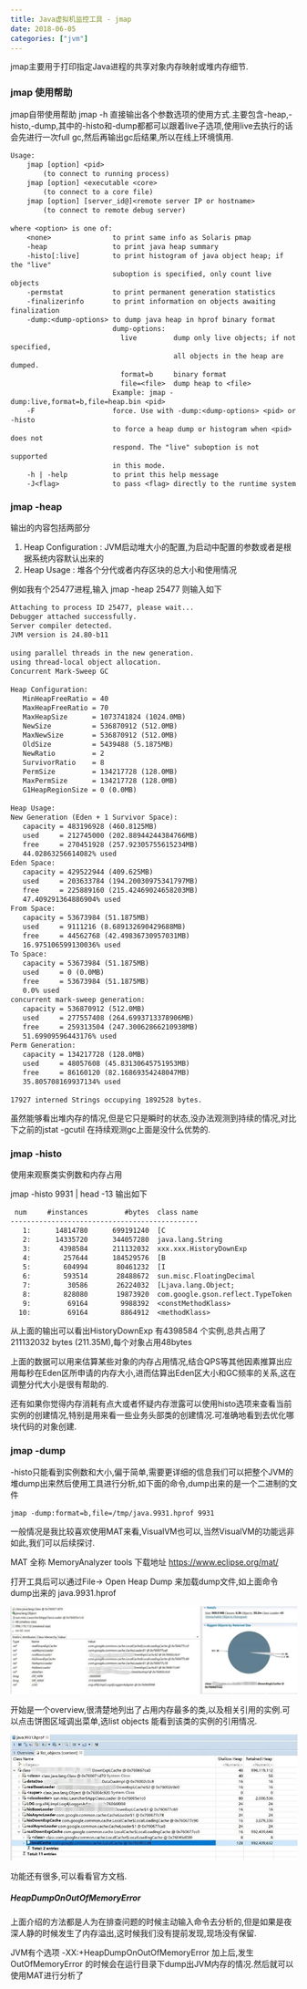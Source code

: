 ```yaml
---
title: Java虚拟机监控工具 - jmap
date: 2018-06-05
categories: ["jvm"]
---
```


jmap主要用于打印指定Java进程的共享对象内存映射或堆内存细节.

<!--more-->

### jmap 使用帮助

jmap自带使用帮助 jmap -h 直接输出各个参数选项的使用方式.主要包含-heap,-histo,-dump,其中的-histo和-dump都都可以跟着live子选项,使用live去执行的话会先进行一次full gc,然后再输出gc后结果,所以在线上环境慎用.

```
Usage:
    jmap [option] <pid>
        (to connect to running process)
    jmap [option] <executable <core>
        (to connect to a core file)
    jmap [option] [server_id@]<remote server IP or hostname>
        (to connect to remote debug server)

where <option> is one of:
    <none>               to print same info as Solaris pmap
    -heap                to print java heap summary
    -histo[:live]        to print histogram of java object heap; if the "live"
                         suboption is specified, only count live objects
    -permstat            to print permanent generation statistics
    -finalizerinfo       to print information on objects awaiting finalization
    -dump:<dump-options> to dump java heap in hprof binary format
                         dump-options:
                           live         dump only live objects; if not specified,
                                        all objects in the heap are dumped.
                           format=b     binary format
                           file=<file>  dump heap to <file>
                         Example: jmap -dump:live,format=b,file=heap.bin <pid>
    -F                   force. Use with -dump:<dump-options> <pid> or -histo
                         to force a heap dump or histogram when <pid> does not
                         respond. The "live" suboption is not supported
                         in this mode.
    -h | -help           to print this help message
    -J<flag>             to pass <flag> directly to the runtime system
```


### jmap -heap

输出的内容包括两部分
1. Heap Configuration : JVM启动堆大小的配置,为启动中配置的参数或者是根据系统内容默认出来的
2. Heap Usage : 堆各个分代或者内存区块的总大小和使用情况

例如我有个25477进程,输入 jmap -heap 25477 则输入如下 

```
Attaching to process ID 25477, please wait...
Debugger attached successfully.
Server compiler detected.
JVM version is 24.80-b11

using parallel threads in the new generation.
using thread-local object allocation.
Concurrent Mark-Sweep GC

Heap Configuration:
   MinHeapFreeRatio = 40
   MaxHeapFreeRatio = 70
   MaxHeapSize      = 1073741824 (1024.0MB)
   NewSize          = 536870912 (512.0MB)
   MaxNewSize       = 536870912 (512.0MB)
   OldSize          = 5439488 (5.1875MB)
   NewRatio         = 2
   SurvivorRatio    = 8
   PermSize         = 134217728 (128.0MB)
   MaxPermSize      = 134217728 (128.0MB)
   G1HeapRegionSize = 0 (0.0MB)

Heap Usage:
New Generation (Eden + 1 Survivor Space):
   capacity = 483196928 (460.8125MB)
   used     = 212745000 (202.88944244384766MB)
   free     = 270451928 (257.92305755615234MB)
   44.02863256614082% used
Eden Space:
   capacity = 429522944 (409.625MB)
   used     = 203633784 (194.20030975341797MB)
   free     = 225889160 (215.42469024658203MB)
   47.409291364886904% used
From Space:
   capacity = 53673984 (51.1875MB)
   used     = 9111216 (8.689132690429688MB)
   free     = 44562768 (42.49836730957031MB)
   16.975106599130036% used
To Space:
   capacity = 53673984 (51.1875MB)
   used     = 0 (0.0MB)
   free     = 53673984 (51.1875MB)
   0.0% used
concurrent mark-sweep generation:
   capacity = 536870912 (512.0MB)
   used     = 277557408 (264.6993713378906MB)
   free     = 259313504 (247.30062866210938MB)
   51.69909596443176% used
Perm Generation:
   capacity = 134217728 (128.0MB)
   used     = 48057608 (45.83130645751953MB)
   free     = 86160120 (82.16869354248047MB)
   35.805708169937134% used

17927 interned Strings occupying 1892528 bytes.
```

虽然能够看出堆内存的情况,但是它只是瞬时的状态,没办法观测到持续的情况,对比下之前的jstat -gcutil 在持续观测gc上面是没什么优势的.


### jmap -histo

使用来观察类实例数和内存占用

jmap -histo 9931 | head -13 输出如下

```
 num     #instances         #bytes  class name
----------------------------------------------
   1:      14814780      699191240  [C
   2:      14335720      344057280  java.lang.String
   3:       4398584      211132032  xxx.xxx.HistoryDownExp
   4:        257644      184529576  [B
   5:        604994       80461232  [I
   6:        593514       28488672  sun.misc.FloatingDecimal
   7:         30586       26224032  [Ljava.lang.Object;
   8:        828080       19873920  com.google.gson.reflect.TypeToken
   9:         69164        9988392  <constMethodKlass>
  10:         69164        8864912  <methodKlass>
```

从上面的输出可以看出HistoryDownExp 有4398584 个实例,总共占用了211132032 bytes (211.35M),每个对象占用48bytes

上面的数据可以用来估算某些对象的内存占用情况,结合QPS等其他因素推算出应用每秒在Eden区所申请的内存大小,进而估算出Eden区大小和GC频率的关系,这在调整分代大小是很有帮助的.

还有如果你觉得内存消耗有点大或者怀疑内存泄露可以使用histo选项来查看当前实例的创建情况,特别是用来看一些业务头部类的创建情况.可准确地看到去优化哪块代码的对象创建.

### jmap -dump

-histo只能看到实例数和大小,偏于简单,需要更详细的信息我们可以把整个JVM的堆dump出来然后使用工具进行分析,如下面的命令,dump出来的是一个二进制的文件

```
jmap -dump:format=b,file=/tmp/java.9931.hprof 9931
```

一般情况是我比较喜欢使用MAT来看,VisualVM也可以,当然VisualVM的功能远非如此,我们可以后续探讨.


MAT 全称 MemoryAnalyzer tools 下载地址 https://www.eclipse.org/mat/

打开工具后可以通过File-> Open Heap Dump 来加载dump文件,如上面命令dump出来的 java.9931.hprof

![image](mat.jpg)

开始是一个overview,很清楚地列出了占用内存最多的类,以及相关引用的实例.可以点击饼图区域调出菜单,选list objects 能看到该类的实例的引用情况.

![image](mat_list_object.jpg)

功能还有很多,可以看看官方文档.

##### HeapDumpOnOutOfMemoryError

上面介绍的方法都是人为在排查问题的时候主动输入命令去分析的,但是如果是夜深人静的时候发生了内存溢出,这时候我们没有提前发现,现场没有保留.

JVM有个选项 -XX:+HeapDumpOnOutOfMemoryError 加上后,发生 OutOfMemoryError 的时候会在运行目录下dump出JVM内存的情况.然后就可以使用MAT进行分析了